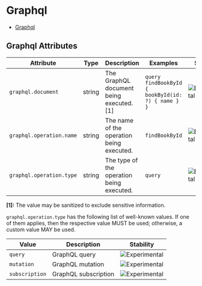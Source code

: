 <!--- Hugo front matter used to generate the website version of this page:
--->

# Graphql

- [Graphql](#graphql)

## Graphql Attributes

| Attribute                | Type   | Description                               | Examples                                          | Stability                                                        |
| ------------------------ | ------ | ----------------------------------------- | ------------------------------------------------- | ---------------------------------------------------------------- |
| `graphql.document`       | string | The GraphQL document being executed. [1]  | `query findBookById { bookById(id: ?) { name } }` | ![Experimental](https://img.shields.io/badge/-experimental-blue) |
| `graphql.operation.name` | string | The name of the operation being executed. | `findBookById`                                    | ![Experimental](https://img.shields.io/badge/-experimental-blue) |
| `graphql.operation.type` | string | The type of the operation being executed. | `query`                                           | ![Experimental](https://img.shields.io/badge/-experimental-blue) |

**[1]:** The value may be sanitized to exclude sensitive information.

`graphql.operation.type` has the following list of well-known values. If one of them applies, then the respective value MUST be used; otherwise, a custom value MAY be used.

| Value          | Description          | Stability                                                        |
| -------------- | -------------------- | ---------------------------------------------------------------- |
| `query`        | GraphQL query        | ![Experimental](https://img.shields.io/badge/-experimental-blue) |
| `mutation`     | GraphQL mutation     | ![Experimental](https://img.shields.io/badge/-experimental-blue) |
| `subscription` | GraphQL subscription | ![Experimental](https://img.shields.io/badge/-experimental-blue) |
